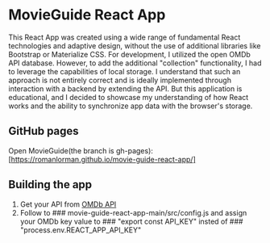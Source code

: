 # MovieGuide React App

This React App was created using a wide range of fundamental React technologies and adaptive design, without the use of additional libraries like Bootstrap or Materialize CSS. For development, I utilized the open OMDb API database. However, to add the additional "collection" functionality, I had to leverage the capabilities of local storage. I understand that such an approach is not entirely correct and is ideally implemented through interaction with a backend by extending the API. But this application is educational, and I decided to showcase my understanding of how React works and the ability to synchronize app data with the browser's storage.

## GitHub pages 
Open MovieGuide(the branch is gh-pages): [https://romanlorman.github.io/movie-guide-react-app/]

## Building the app
  1. Get your API from [OMDb API](https://www.omdbapi.com/)
  2. Follow to ### movie-guide-react-app-main/src/config.js and assign your OMDb key value to ### "export const API_KEY" insted of ### "process.env.REACT_APP_API_KEY"
     
